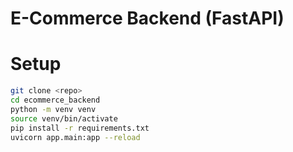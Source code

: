 # E-Commerce Backend (FastAPI)
# Setup

```bash
git clone <repo>
cd ecommerce_backend
python -m venv venv
source venv/bin/activate
pip install -r requirements.txt
uvicorn app.main:app --reload
